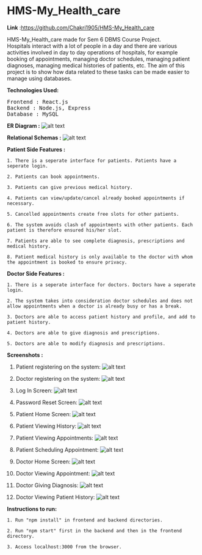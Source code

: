 # HMS-My_Health_care
<b>Link</b> :https://github.com/Chakri1905/HMS-My_Health_care

HMS-My_Health_care made for Sem 6 DBMS Course Project.<br>
Hospitals interact with a lot of people in a day and there are various activities involved in day to day operations of hospitals, for example booking of appointments, managing doctor schedules, managing patient diagnoses, managing medical histories of patients, etc. The aim of this project is to show how data related to these tasks can be made easier to manage using databases.

<b>Technologies Used:</b>
<pre>
Frontend : React.js
Backend : Node.js, Express
Database : MySQL
</pre>

<b>ER Diagram :</b>
![alt text](https://github.com/Chakri1905/HMS-My_Health_care/blob/master/Schemas%26ER/myer.png)

<b>Relational Schemas :</b>
![alt text](https://github.com/Chakri1905/HMS-My_Health_care/blob/master/Schemas%26ER/schema.png)

<b>Patient Side Features :</b>

    1. There is a seperate interface for patients. Patients have a seperate login.
    
    2. Patients can book appointments.
    
    3. Patients can give previous medical history.
    
    4. Patients can view/update/cancel already booked appointments if necessary.
    
    5. Cancelled appointments create free slots for other patients.
    
    6. The system avoids clash of appointments with other patients. Each patient is therefore ensured his/her slot.
    
    7. Patients are able to see complete diagnosis, prescriptions and medical history.
    
    8. Patient medical history is only available to the doctor with whom the appointment is booked to ensure privacy.

<b>Doctor Side Features :</b>

    1. There is a seperate interface for doctors. Doctors have a seperate login.

    2. The system takes into consideration doctor schedules and does not allow appointments when a doctor is already busy or has a break.
    
    3. Doctors are able to access patient history and profile, and add to patient history.
    
    4. Doctors are able to give diagnosis and prescriptions.
    
    5. Doctors are able to modify diagnosis and prescriptions.

<b>Screenshots :</b>
1. Patient registering on the system:
![alt text](https://github.com/Chakri1905/HMS-My_Health_care/blob/master/Screenshots/PatientRegistration.png)

2. Doctor registering on the system:
![alt text](https://github.com/Chakri1905/HMS-My_Health_care/blob/master/Screenshots/DoctorRegistration.png)

3. Log In Screen:
![alt text](https://github.com/Chakri1905/HMS-My_Health_care/blob/master/Screenshots/LogInScreen.png)

4. Password Reset Screen:
![alt text](https://github.com/Chakri1905/HMS-My_Health_care/blob/master/Screenshots/PasswordReset.png)

5. Patient Home Screen:
![alt text](https://github.com/Chakri1905/HMS-My_Health_care/blob/master/Screenshots/PatientHome.png)

6. Patient Viewing History:
![alt text](https://github.com/Chakri1905/HMS-My_Health_care/blob/master/Screenshots/ViewingPatientHistory.png)

7. Patient Viewing Appointments:
![alt text](https://github.com/Chakri1905/HMS-My_Health_care/blob/master/Screenshots/PatientViewingAppt.png)

8. Patient Scheduling Appointment:
![alt text](https://github.com/Chakri1905/HMS-My_Health_care/blob/master/Screenshots/SchedulingAppt.png)

9. Doctor Home Screen:
![alt text](https://github.com/Chakri1905/HMS-My_Health_care/blob/master/Screenshots/DoctorHome.png)

10. Doctor Viewing Appointment:
![alt text](https://github.com/Chakri1905/HMS-My_Health_care/blob/master/Screenshots/DoctorViewingAppt.png)

11. Doctor Giving Diagnosis:
![alt text](https://github.com/Chakri1905/HMS-My_Health_care/blob/master/Screenshots/Diagnosis.png)

12. Doctor Viewing Patient History:
![alt text](https://github.com/Chakri1905/HMS-My_Health_care/blob/master/Screenshots/ViewingPatientHistory.png)

<b>Instructions to run:</b>

    1. Run "npm install" in frontend and backend directories.
    
    2. Run "npm start" first in the backend and then in the frontend directory.
    
    3. Access localhost:3000 from the browser.
